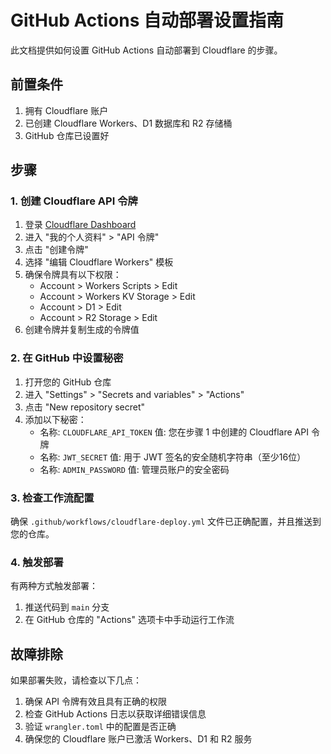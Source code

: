 # GitHub Actions 自动部署设置指南

此文档提供如何设置 GitHub Actions 自动部署到 Cloudflare 的步骤。

## 前置条件

1. 拥有 Cloudflare 账户
2. 已创建 Cloudflare Workers、D1 数据库和 R2 存储桶
3. GitHub 仓库已设置好

## 步骤

### 1. 创建 Cloudflare API 令牌

1. 登录 [Cloudflare Dashboard](https://dash.cloudflare.com/)
2. 进入 "我的个人资料" > "API 令牌"
3. 点击 "创建令牌"
4. 选择 "编辑 Cloudflare Workers" 模板
5. 确保令牌具有以下权限：
   - Account > Workers Scripts > Edit
   - Account > Workers KV Storage > Edit
   - Account > D1 > Edit
   - Account > R2 Storage > Edit
6. 创建令牌并复制生成的令牌值

### 2. 在 GitHub 中设置秘密

1. 打开您的 GitHub 仓库
2. 进入 "Settings" > "Secrets and variables" > "Actions"
3. 点击 "New repository secret"
4. 添加以下秘密：
   - 名称: `CLOUDFLARE_API_TOKEN`
     值: 您在步骤 1 中创建的 Cloudflare API 令牌
   - 名称: `JWT_SECRET`
     值: 用于 JWT 签名的安全随机字符串（至少16位）
   - 名称: `ADMIN_PASSWORD`
     值: 管理员账户的安全密码

### 3. 检查工作流配置

确保 `.github/workflows/cloudflare-deploy.yml` 文件已正确配置，并且推送到您的仓库。

### 4. 触发部署

有两种方式触发部署：
1. 推送代码到 `main` 分支
2. 在 GitHub 仓库的 "Actions" 选项卡中手动运行工作流

## 故障排除

如果部署失败，请检查以下几点：

1. 确保 API 令牌有效且具有正确的权限
2. 检查 GitHub Actions 日志以获取详细错误信息
3. 验证 `wrangler.toml` 中的配置是否正确
4. 确保您的 Cloudflare 账户已激活 Workers、D1 和 R2 服务 